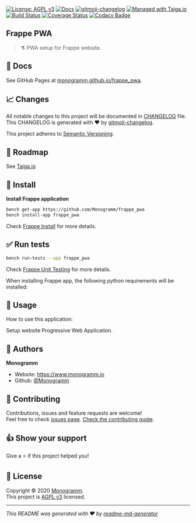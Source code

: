 [![License: AGPL v3][uri_license_image]][uri_license]
[![Docs](https://img.shields.io/badge/Docs-Github%20Pages-blue)](https://monogramm.github.io/frappe_pwa/)
[![gitmoji-changelog](https://img.shields.io/badge/Changelog-gitmoji-blue.svg)](https://github.com/frinyvonnick/gitmoji-changelog)
[![Managed with Taiga.io](https://img.shields.io/badge/managed%20with-TAIGA.io-709f14.svg)](https://tree.taiga.io/project/monogrammbot-monogrammfrappe_pwa/ "Managed with Taiga.io")
[![Build Status](https://travis-ci.org/Monogramm/frappe_pwa.svg)](https://travis-ci.org/Monogramm/frappe_pwa)
[![Coverage Status](https://coveralls.io/repos/github/Monogramm/frappe_pwa/badge.svg?branch=master)](https://coveralls.io/github/Monogramm/frappe_pwa?branch=master)
[![Codacy Badge](https://api.codacy.com/project/badge/Grade/347f10fa884446c492b6ba8cd7f4d7fc)](https://app.codacy.com/gh/Monogramm/frappe_pwa?utm_source=github.com&utm_medium=referral&utm_content=Monogramm/frappe_pwa&utm_campaign=Badge_Grade_Dashboard)
<!--
[![Codacy Badge](https://api.codacy.com/project/badge/Coverage/273679c703bb4f02ba1aacb350f7b1c5)](https://www.codacy.com/gh/Monogramm/frappe_pwa?utm_source=github.com&utm_medium=referral&utm_content=Monogramm/frappe_pwa&utm_campaign=Badge_Coverage)
[![codecov](https://codecov.io/gh/Monogramm/frappe_pwa/branch/master/graph/badge.svg)](https://codecov.io/gh/Monogramm/frappe_pwa)
[![DeepSource](https://static.deepsource.io/deepsource-badge-light-mini.svg)](https://deepsource.io/gh/Monogramm/frappe_pwa/?ref=repository-badge)
-->

## Frappe PWA

> :alembic: PWA setup for Frappe website.

## :blue_book: Docs

See GitHub Pages at [monogramm.github.io/frappe_pwa](https://monogramm.github.io/frappe_pwa/).

## :chart_with_upwards_trend: Changes

All notable changes to this project will be documented in [CHANGELOG](./CHANGELOG.md) file.
This CHANGELOG is generated with :heart: by [gitmoji-changelog](https://github.com/frinyvonnick/gitmoji-changelog).

This project adheres to [Semantic Versioning](https://semver.org/spec/v2.0.0.html).

## :bookmark: Roadmap

See [Taiga.io](https://tree.taiga.io/project/monogrammbot-monogrammfrappe_pwa/ "Taiga.io monogrammbot-monogrammfrappe_pwa")

## :construction: Install

**Install Frappe application**

```sh
bench get-app https://github.com/Monogramm/frappe_pwa
bench install-app frappe_pwa
```

Check [Frappe Install](https://github.com/frappe/frappe/wiki/The-Hitchhiker%27s-Guide-to-Installing-Frappe-on-Linux) for more details.

## :white_check_mark: Run tests

```sh
bench run-tests --app frappe_pwa
```

Check [Frappe Unit Testing](https://frappe.io/docs/user/en/guides/automated-testing/unit-testing) for more details.

When installing Frappe app, the following python requirements will be installed:

## :rocket: Usage

How to use this application:

Setup website Progressive Web Application.

<!--
[TODO] If project is deployed to DockerHub:
## :whale: Supported tags
[Dockerhub monogramm/frappe_pwa](https://hub.docker.com/r/monogramm/frappe_pwa/)
* `latest`
-->

## :bust_in_silhouette: Authors

**Monogramm**

-   Website: <https://www.monogramm.io>
-   Github: [@Monogramm](https://github.com/Monogramm)

## :handshake: Contributing

Contributions, issues and feature requests are welcome!<br />Feel free to check [issues page](https://github.com/Monogramm/frappe_pwa/issues).
[Check the contributing guide](./CONTRIBUTING.md).<br />

## :thumbsup: Show your support

Give a :star: if this project helped you!

## :page_facing_up: License

Copyright © 2020 [Monogramm](https://github.com/Monogramm).<br />
This project is [AGPL v3](uri_license) licensed.

* * *

_This README was generated with :heart: by [readme-md-generator](https://github.com/kefranabg/readme-md-generator)_

[uri_license]: https://opensource.org/licenses/AGPL-3.0

[uri_license_image]: https://img.shields.io/badge/license-AGPL%20v3-blue
